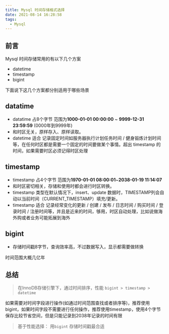 ```yaml
---
title: Mysql 时间存储格式选择
date: 2021-08-14 16:28:58
tags:
  - Mysql
---
```




## 前言

Mysql 时间存储常用的有以下几个方案

- datetime
- timestamp
- bigint

下面说下这几个方案都分别适用于哪些场景



## datatime

- datatime 占8个字节 范围为**1000-01-01 00:00:00** ~ **9999-12-31 23:59:59** (0000年到9999年)
- 和时区无关，原样存入、原样读取。
- datetime 适合 记录固定时间如服务器执行计划任务时间 / 健身锻炼计划时间等，在任何时区都是需要一个固定的时间要做某个事情。超出 timestamp 的时间，如果需要时区必须记得时区处理



## timestamp

- timestamp 占4个字节 范围为**1970-01-01 08:00:01**~**2038-01-19 11:14:07**
- 和时区密切相关，存储和使用时都会进行时区转换。
- timestamp 类型在默认情况下，insert、update 数据时，TIMESTAMP列会自动以当前时间（CURRENT_TIMESTAMP）填充/更新。
- timestamp 适合 记录经常变化的更新 / 创建 / 发布 / 日志时间 / 购买时间 / 登录时间 / 注册时间等，并且是近来的时间，够用，时区自动处理，比如说做海外购或者业务可能拓展到海外



## bigint

- 存储时间戳8字节，查询效率高，不过数据写入，显示都需要做转换

时间范围大概几亿年



## 总结

>  在InnoDB存储引擎下，通过时间排序，性能 `bigint > timestamp > datetime`

如果需要对时间字段进行操作(如通过时间范围查找或者排序等)，推荐使用bigint，如果时间字段不需要进行任何操作，推荐使用timestamp，使用4个字节保存比较节省空间，但是只能记录到2038年记录的时间有限



> 基于性能选择： 用`bigint`  存储时间戳最合适

